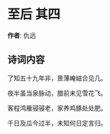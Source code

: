 # 至后  其四

**作者**: 仇远

## 诗词内容

了知五十九年非，景薄崦嵫合见几。

夜半虽当泉脉动，腊前未见雪花飞。

客程鸿雁骎骎老，家养鸡豚处处肥。

千日及瓜今过半，未知何日定言归。

